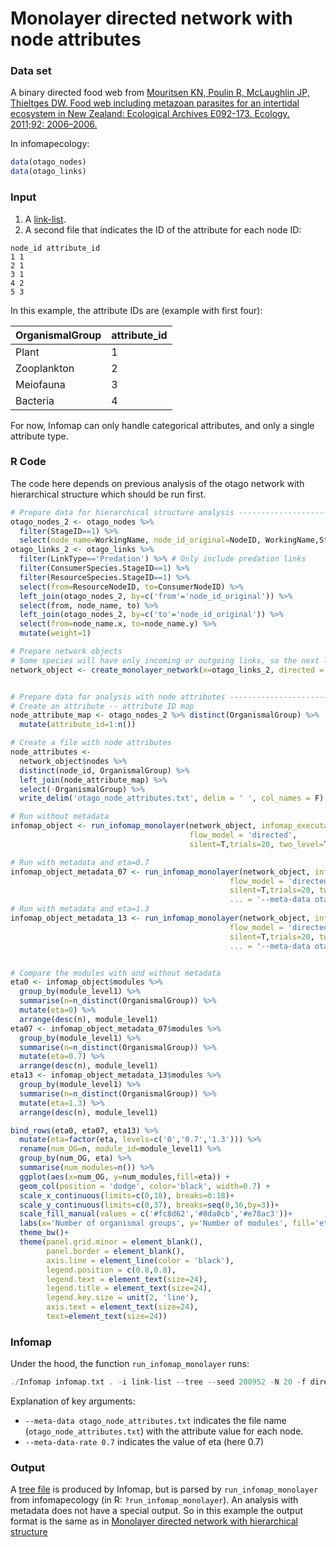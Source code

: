 # Monolayer directed network with node attributes

### Data set
A binary directed food web from [Mouritsen KN, Poulin R, McLaughlin JP, Thieltges DW. Food web including metazoan parasites for an intertidal ecosystem in New Zealand: Ecological Archives E092-173. Ecology. 2011;92: 2006–2006.](https://esajournals-onlinelibrary-wiley-com.ezproxy.bgu.ac.il/doi/abs/10.1890/11-0371.1)

In infomapecology:
```R
data(otago_nodes)
data(otago_links)
```

### Input
1. A [link-list](https://www.mapequation.org/infomap/#InputLinkList).
2. A second file that indicates the ID of the attribute for each node ID:

```
node_id attribute_id
1 1
2 1
3 1
4 2
5 3
```

In this example, the attribute IDs are (example with first four):

|OrganismalGroup | attribute_id|
|---|---|
|Plant   |                   1|
|Zooplankton|                2|
|Meiofauna   |               3|
|Bacteria     |              4|

For now, Infomap can only handle categorical attributes, and only a single attribute type.

### R Code
The code here depends on previous analysis of the otago network with hierarchical structure which should be run first.
```R
# Prepare data for hierarchical structure analysis -------------------------------
otago_nodes_2 <- otago_nodes %>%
  filter(StageID==1) %>%
  select(node_name=WorkingName, node_id_original=NodeID, WorkingName,StageID, everything())
otago_links_2 <- otago_links %>%
  filter(LinkType=='Predation') %>% # Only include predation links
  filter(ConsumerSpecies.StageID==1) %>%
  filter(ResourceSpecies.StageID==1) %>%
  select(from=ResourceNodeID, to=ConsumerNodeID) %>%
  left_join(otago_nodes_2, by=c('from'='node_id_original')) %>%
  select(from, node_name, to) %>%
  left_join(otago_nodes_2, by=c('to'='node_id_original')) %>%
  select(from=node_name.x, to=node_name.y) %>%
  mutate(weight=1)

# Prepare network objects
# Some species will have only incoming or outgoing links, so the next line will result in a warning
network_object <- create_monolayer_network(x=otago_links_2, directed = T, bipartite = F, node_metadata = otago_nodes_2)


# Prepare data for analysis with node attributes ---------------------------------
# Create an attribute -- attribute ID map
node_attribute_map <- otago_nodes_2 %>% distinct(OrganismalGroup) %>%
  mutate(attribute_id=1:n())

# Create a file with node attributes
node_attributes <-
  network_object$nodes %>%
  distinct(node_id, OrganismalGroup) %>%
  left_join(node_attribute_map) %>%
  select(-OrganismalGroup) %>%
  write_delim('otago_node_attributes.txt', delim = ' ', col_names = F)

# Run without metadata
infomap_object <- run_infomap_monolayer(network_object, infomap_executable='Infomap',
                                        flow_model = 'directed',
                                        silent=T,trials=20, two_level=T, seed=200952)

# Run with metadata and eta=0.7
infomap_object_metadata_07 <- run_infomap_monolayer(network_object, infomap_executable='Infomap',
                                                 flow_model = 'directed',
                                                 silent=T,trials=20, two_level=T, seed=200952,
                                                 ... = '--meta-data otago_node_attributes.txt --meta-data-rate 0.7')
# Run with metadata and eta=1.3
infomap_object_metadata_13 <- run_infomap_monolayer(network_object, infomap_executable='Infomap',
                                                 flow_model = 'directed',
                                                 silent=T,trials=20, two_level=T, seed=200952,
                                                 ... = '--meta-data otago_node_attributes.txt --meta-data-rate 1.3')


# Compare the modules with and without metadata
eta0 <- infomap_object$modules %>%
  group_by(module_level1) %>%
  summarise(n=n_distinct(OrganismalGroup)) %>%
  mutate(eta=0) %>%
  arrange(desc(n), module_level1)
eta07 <- infomap_object_metadata_07$modules %>%
  group_by(module_level1) %>%
  summarise(n=n_distinct(OrganismalGroup)) %>%
  mutate(eta=0.7) %>%
  arrange(desc(n), module_level1)
eta13 <- infomap_object_metadata_13$modules %>%
  group_by(module_level1) %>%
  summarise(n=n_distinct(OrganismalGroup)) %>%
  mutate(eta=1.3) %>%
  arrange(desc(n), module_level1)

bind_rows(eta0, eta07, eta13) %>% 
  mutate(eta=factor(eta, levels=c('0','0.7','1.3'))) %>% 
  rename(num_OG=n, module_id=module_level1) %>% 
  group_by(num_OG, eta) %>%
  summarise(num_modules=n()) %>%
  ggplot(aes(x=num_OG, y=num_modules,fill=eta)) +
  geom_col(position = 'dodge', color='black', width=0.7) +
  scale_x_continuous(limits=c(0,18), breaks=0:18)+
  scale_y_continuous(limits=c(0,37), breaks=seq(0,36,by=3))+
  scale_fill_manual(values = c('#fc8d62','#8da0cb','#e78ac3'))+
  labs(x='Number of organismal groups', y='Number of modules', fill='eta')+
  theme_bw()+
  theme(panel.grid.minor = element_blank(),
        panel.border = element_blank(),
        axis.line = element_line(color = 'black'),
        legend.position = c(0.8,0.8),
        legend.text = element_text(size=24),
        legend.title = element_text(size=24),
        legend.key.size = unit(2, 'line'),
        axis.text = element_text(size=24),
        text=element_text(size=24))
```

### Infomap
Under the hood, the function `run_infomap_monolayer` runs:
```C++
./Infomap infomap.txt . -i link-list --tree --seed 200952 -N 20 -f directed --silent --two-level --meta-data otago_node_attributes.txt --meta-data-rate 0.7
```

Explanation of key arguments:
* `--meta-data otago_node_attributes.txt` indicates the file name (`otago_node_attributes.txt`) with the attribute value for each node.
* `--meta-data-rate 0.7` indicates the value of eta (here 0.7)

### Output
A [tree file](https://www.mapequation.org/infomap/#OutputTree) is produced by Infomap, but is parsed by `run_infomap_monolayer` from infomapecology (in R: `?run_infomap_monolayer`). An analysis with metadata does not have a special output. So in this example the output format is the same as in [Monolayer directed network with hierarchical structure](docs/monolayer_heirarchical.md)
